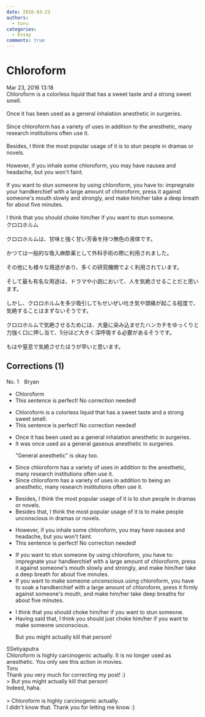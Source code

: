 ```yaml
---
date: 2016-03-23
authors:
  - toru
categories:
  - Essay
comments: true
---
```


# Chloroform
<div class="date">Mar 23, 2016 13:18</div>
<div id="post"><div id="body_show_ori">
Chloroform is a colorless liquid that has a sweet taste and a strong sweet smell.<br/><br/>Once it has been used as a general inhalation anesthetic in surgeries.<br/><br/>Since chloroform has a variety of uses in addition to the anesthetic, many research institutions often use it.<br/><br/>Besides, I think the most popular usage of it is to stun people in dramas or novels.<br/><br/>However, if you inhale some chloroform, you may have nausea and headache, but you won't faint.<br/><br/>If you want to stun someone by using chloroform, you have to: impregnate your handkerchief with a large amount of chloroform, press it against someone's mouth slowly and strongly, and make him/her take a deep breath for about five minutes.<br/><br/>I think that you should choke him/her if you want to stun someone.
</div></div>

<!-- more -->

<div id="post_ja"><div id="body_show_mo">
クロロホルム<br/><br/>クロロホルムは、甘味と強く甘い芳香を持つ無色の液体です。<br/><br/>かつては一般的な吸入麻酔薬として外科手術の際に利用されました。<br/><br/>その他にも様々な用途があり、多くの研究機関でよく利用されています。<br/><br/>そして最も有名な用途は、ドラマや小説において、人を気絶させることだと思います。<br/><br/>しかし、クロロホルムを多少吸引してもせいぜい吐き気や頭痛が起こる程度で、気絶することはまずないそうです。<br/><br/>クロロホルムで気絶させるためには、大量に染み込ませたハンカチをゆっくりと力強く口に押し当て、5分ほど大きく深呼吸する必要があるそうです。<br/><br/>もはや窒息で気絶させたほうが早いと思います。
</div></div>

## Corrections (1)
<div id="block"><div class="first_name"> No. 1　<span class="just_name">Bryan</span></div><div id="block2">
<ul class="correction_field">
<li class="incorrect">Chloroform</li>
<li class="corrected perfect">This sentence is perfect! No correction needed!</li>
</ul>
<ul class="correction_field">
<li class="incorrect">Chloroform is a colorless liquid that has a sweet taste and a strong sweet smell.</li>
<li class="corrected perfect">This sentence is perfect! No correction needed!</li>
</ul>
<ul class="correction_field">
<li class="incorrect">Once it has been used as a general inhalation anesthetic in surgeries.</li>
<li class="corrected correct">
<span class="f_blue">It was once </span>used as a general gaseous anesthetic in surgeries.
<p class="correction_comment">"General anesthetic" is okay too.</p>
</li>
</ul>
<ul class="correction_field">
<li class="incorrect">Since chloroform has a variety of uses in addition to the anesthetic, many research institutions often use it.</li>
<li class="corrected correct">
Since chloroform has a variety of uses in addition to <span class="f_blue">being an</span> anesthetic, many research institutions often use it.
</li>
</ul>
<ul class="correction_field">
<li class="incorrect">Besides, I think the most popular usage of it is to stun people in dramas or novels.</li>
<li class="corrected correct">
Besides that, I think the most popular usage of it is to make people unconscious in dramas or novels.
</li>
</ul>
<ul class="correction_field">
<li class="incorrect">However, if you inhale some chloroform, you may have nausea and headache, but you won't faint.</li>
<li class="corrected perfect">This sentence is perfect! No correction needed!</li>
</ul>
<ul class="correction_field">
<li class="incorrect">If you want to stun someone by using chloroform, you have to: impregnate your handkerchief with a large amount of chloroform, press it against someone's mouth slowly and strongly, and make him/her take a deep breath for about five minutes.</li>
<li class="corrected correct">
If you want to make someone unconscious using chloroform, you have to soak a handkerchief with a large amount of chloroform, press it firmly against someone's mouth, and make him/her take deep breaths for about five minutes.
</li>
</ul>
<ul class="correction_field">
<li class="incorrect">I think that you should choke him/her if you want to stun someone.</li>
<li class="corrected correct">
Having said that, I think you should just choke him/her if you want to make someone unconscious.
<p class="correction_comment">But you might actually kill that person!</p>
</li>
</ul>
</div><div class="name"><span class="just_name">SSetiyaputra</span><br>
Chloroform is highly carcinogenic actually. It is no longer used as anesthetic. You only see this action in movies.
</div>
<div class="name"><span class="just_name">Toru</span><br>
Thank you very much for correcting my post! :)<br/>&gt; But you might actually kill that person!<br/>Indeed, haha.<br/><br/>&gt; Chloroform is highly carcinogenic actually.<br/>I didn't know that. Thank you for letting me know :)
</div>
</div>
